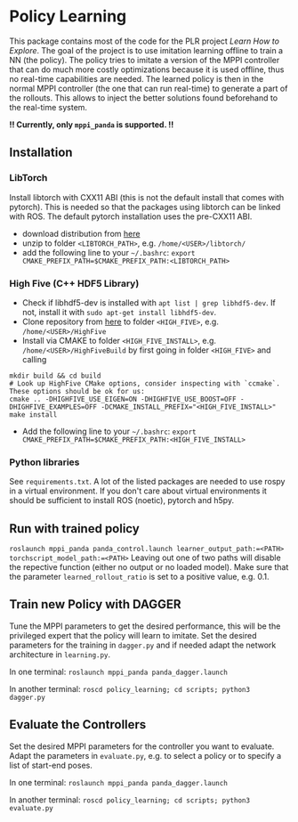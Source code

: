 # Policy Learning
This package contains most of the code for the PLR project *Learn How to Explore*. The goal of the project is to use imitation learning offline to train a NN (the policy). The policy tries to imitate a version of the MPPI controller that can do much more costly optimizations because it is used offline, thus no real-time capabilities are needed. The learned policy is then in the normal MPPI controller (the one that can run real-time) to generate a part of the rollouts. This allows to inject the better solutions found beforehand to the real-time system. 

**!! Currently, only `mppi_panda` is supported. !!**

## Installation
### LibTorch
Install libtorch with CXX11 ABI (this is not the default install that comes with pytorch). This is needed so that the packages using libtorch can be linked with ROS. The default pytorch installation uses the pre-CXX11 ABI.
- download distribution from [here](https://download.pytorch.org/libtorch/cpu/libtorch-cxx11-abi-shared-with-deps-1.8.1%2Bcpu.zip)
- unzip to folder `<LIBTORCH_PATH>`, e.g. `/home/<USER>/libtorch/`
- add the following line to your `~/.bashrc`: `export CMAKE_PREFIX_PATH=$CMAKE_PREFIX_PATH:<LIBTORCH_PATH>`

### High Five (C++ HDF5 Library)
- Check if libhdf5-dev is installed with `apt list | grep libhdf5-dev`. If not, install it with `sudo apt-get install libhdf5-dev`.
- Clone repository from [here](https://github.com/BlueBrain/HighFive) to folder `<HIGH_FIVE>`, e.g. `/home/<USER>/HighFive`
- Install via CMAKE to folder `<HIGH_FIVE_INSTALL>`, e.g. `/home/<USER>/HighFiveBuild` by first going in folder `<HIGH_FIVE>` and calling
```
mkdir build && cd build
# Look up HighFive CMake options, consider inspecting with `ccmake`. These options should be ok for us:
cmake .. -DHIGHFIVE_USE_EIGEN=ON -DHIGHFIVE_USE_BOOST=OFF -DHIGHFIVE_EXAMPLES=OFF -DCMAKE_INSTALL_PREFIX="<HIGH_FIVE_INSTALL>"
make install
```
- Add the following line to your `~/.bashrc`: `export CMAKE_PREFIX_PATH=$CMAKE_PREFIX_PATH:<HIGH_FIVE_INSTALL>`

### Python libraries

See  `requirements.txt`. A lot of the listed packages are needed to use rospy in a virtual environment. If you don't care about virtual environments it should be sufficient to install ROS (noetic), pytorch and h5py. 

## Run with trained policy

`roslaunch mppi_panda panda_control.launch learner_output_path:=<PATH> torchscript_model_path:=<PATH>`
Leaving out one of two paths will disable the repective function (either no output or no loaded model). Make sure that the parameter `learned_rollout_ratio` is set to a positive value, e.g. 0.1. 

## Train new Policy with DAGGER
Tune the MPPI parameters to get the desired performance, this will be the privileged expert that the policy will learn to imitate. Set the desired parameters for the training in `dagger.py` and if needed adapt the network architecture in `learning.py`.

In one terminal:
`roslaunch mppi_panda panda_dagger.launch`

In another terminal:
`roscd policy_learning; cd scripts; python3 dagger.py`

## Evaluate the Controllers
Set the desired MPPI parameters for the controller you want to evaluate. Adapt the parameters in `evaluate.py`, e.g. to select a policy or to specify a list of start-end poses.

In one terminal:
`roslaunch mppi_panda panda_dagger.launch`

In another terminal:
`roscd policy_learning; cd scripts; python3 evaluate.py`
